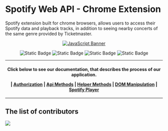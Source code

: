 # Spotify Web API - Chrome Extension

Spotify extension built for chrome browsers, allows users to access their Spotify data and playback tracks, in addition to seeing nearby concerts of the same genre provided by Ticketmaster.

<div align="center">

[![JavaScript Banner][banner]](DIRECTORY.md)

![Static Badge](https://img.shields.io/badge/JavaScript%20-%20javascript?logoColor=%23000000&label=Language&color=%23f7df1e)
![Static Badge](https://img.shields.io/badge/Tailwind%20-%20tailwind?logoColor=%23000000&label=Styling&color=%2306b6d4)
![Static Badge](https://img.shields.io/badge/Markdown%20-%20md?label=Documentation&color=8A2BE2&link=https%3A%2F%2Fgithub.com%2Fjelmourne%2Fchromium-music-player%2Fblob%2Fmain%2FDOCUMENTATION.md)
![Static Badge](https://img.shields.io/badge/Welcome%20-%20contribution?label=Contributions)
</div>

---

<!-- Code documentation -->

<h4 align="center">
  Click below to see our documentation, that describes the process of our application.

  | [Authorization](https://github.com/jelmourne/chromium-music-player/blob/main/DOCUMENTATION.md#authorization) | [Api Methods](https://github.com/jelmourne/chromium-music-player/blob/main/DOCUMENTATION.md#api-methods) | [Helper Methods](https://github.com/jelmourne/chromium-music-player/blob/main/DOCUMENTATION.md#helper-methods) | [DOM Manipulation](https://github.com/jelmourne/chromium-music-player/blob/main/DOCUMENTATION.md#dom-manipulation) | [Spotify Player](https://github.com/jelmourne/chromium-music-player/blob/main/DOCUMENTATION.md#spotify-player)
</h4>



---

<!-- Banner Image -->

[banner]: https://storage.googleapis.com/pr-newsroom-wp/1/2018/11/folder_920_201707260845-1.png

## The list of contributors

<a href="https://github.com/jelmourne/chromium-music-player/graphs/contributors">
  <img src="https://contrib.rocks/image?repo=jelmourne/chromium-music-player" />
</a>
